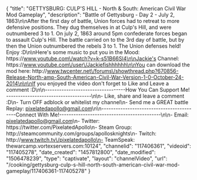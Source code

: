 {
    "title": "GETTYSBURG: CULP'S HILL - North & South: American Civil War Mod Gameplay",
    "description": "Battle of Gettysburg - Day 2 - July 2, 1863\n\nAfter the first day of battle, Union forces had to retreat to more defensive positions.  They dug themselves in at Culp's Hill, and were outnumbered 3 to 1.  On july 2, 1863 around 5pm confederate forces began to assault Culp's Hill.  The battle carried on to the 3rd day of battle, but by then the Union outnumbered the rebels 3 to 1. The Union defenses held! Enjoy :D\n\nHere's some music to put you in the Mood: https:\/\/www.youtube.com\/watch?v=k-s51B66Sl4\n\nJackie's Channel: https:\/\/www.youtube.com\/user\/Jackiefishhhhhh\n\nYou can download the mod here: http:\/\/www.twcenter.net\/forums\/showthread.php?670856-Release-North-amp-South-American-Civil-War-Version-1-0-October-24-2014\n\n\nIf you enjoyed the video don't forget to Like and Leave a comment :D\n\n----------------------------------How You Can Support Me! ------------------------------------\n\n- Like, share and leave a comment :D\n- Turn OFF adblock or whitelist my channel\n- Send me a GREAT battle Replay: pixelatedapollo@gmail.com\n\n------------------------------------------Connect With Me!-------------------------------------------\n\n- Email: pixelatedapollo@gmail.com\n- Twitter: https:\/\/twitter.com\/PixelatedApollo\n- Steam Group:  http:\/\/steamcommunity.com\/groups\/apollosknights\n- Twitch: http:\/\/www.twitch.tv\/pixelatedapollo\n- TeamSpeak: thewarcamp.vortexservers.com:10124",
    "channelid": "117406361",
    "videoid": "117405278",
    "date_created": "1457812800",
    "date_modified": "1506478239",
    "type": "captivate",
    "layout": "channelVideo",
    "url": "\/cooking\/gettysburg-culp-s-hill-north-south-american-civil-war-mod-gameplay\/117406361-117405278"
}